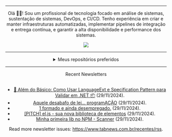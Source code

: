 <div align="center">
<hr>
<p>Olá 👋🏾! Sou um profissional de tecnologia focado em análise de sistemas, sustentação de sistemas, DevOps, e CI/CD. Tenho experiência em criar e manter infraestruturas automatizadas, implementar pipelines de integração e entrega contínua, e garantir a alta disponibilidade e performance dos sistemas.</p>
  <img src="https://media.giphy.com/media/yAGIvCiwPJn5C/giphy.gif">
<hr>
  <details>
  <summary>Meus repositórios preferidos</summary>
  <br />
  Alguns dos meus melhores repositórios:
  <br />
<br />
  <ul><li><a href=https://github.com/KubeNerd/aluratube target="_blank" rel="noopener noreferrer">KubeNerd/aluratube</a> (<b>0</b> ✨ and <b>0</b> 🍴): Aluratube - Desenvolvido durante a imersão React da Alura no final de 2022</li><li><a href=https://github.com/KubeNerd/nlw-ia target="_blank" rel="noopener noreferrer">KubeNerd/nlw-ia</a> (<b>0</b> ✨ and <b>0</b> 🍴): Projeto desenvolvido durante a NLW IA - Usando a API da OPENAI</li><li><a href=https://github.com/KubeNerd/nlw-journey-ia target="_blank" rel="noopener noreferrer">KubeNerd/nlw-journey-ia</a> (<b>0</b> ✨ and <b>0</b> 🍴): NLW IA - Agent de viagens usando python + langchain + GPT</li>
<li>More coming soon :).</li>
</ul>
  </details>
  <hr/>
    <summary>Recent Newsletters</summary>
  <br />
  <ul>
    <li><a href=https://www.tabnews.com.br/carubbi/alem-do-basico-como-usar-languageext-e-specification-pattern-para-validar-em-net target="_blank" rel="noopener noreferrer">📜 Além do Básico: Como Usar LanguageExt e Specification Pattern para Validar em .NET 📦</a> (29/11/2024).</li><li><a href=https://www.tabnews.com.br/peRodrigues/aquele-desabafo-de-lei-programacao target="_blank" rel="noopener noreferrer">Aquele desabafo de lei... programAÇÃO</a> (29/11/2024).</li><li><a href=https://www.tabnews.com.br/NathanOnCodes/1-formado-e-ainda-desempregado target="_blank" rel="noopener noreferrer">1 formado e ainda desempregado.</a> (29/11/2024).</li><li><a href=https://www.tabnews.com.br/cyp/pitch-el-js-sua-nova-biblioteca-de-elementos target="_blank" rel="noopener noreferrer">[PITCH] el.js - sua nova biblioteca de elementos</a> (29/11/2024).</li><li><a href=https://www.tabnews.com.br/cezar/minha-primeira-lib-no-npm-scanner target="_blank" rel="noopener noreferrer">Minha primeira lib no NPM - Scanner</a> (29/11/2024).</li>
  </ul>
<p>Read more newsletter issues: <a href="https://www.tabnews.com.br/recentes/rss">https://www.tabnews.com.br/recentes/rss</a>.</p>
  </details>
